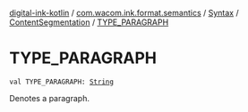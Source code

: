 [digital-ink-kotlin](../../../index.md) / [com.wacom.ink.format.semantics](../../index.md) / [Syntax](../index.md) / [ContentSegmentation](index.md) / [TYPE_PARAGRAPH](./-t-y-p-e_-p-a-r-a-g-r-a-p-h.md)

# TYPE_PARAGRAPH

`val TYPE_PARAGRAPH: `[`String`](https://kotlinlang.org/api/latest/jvm/stdlib/kotlin/-string/index.html)

Denotes a paragraph.

